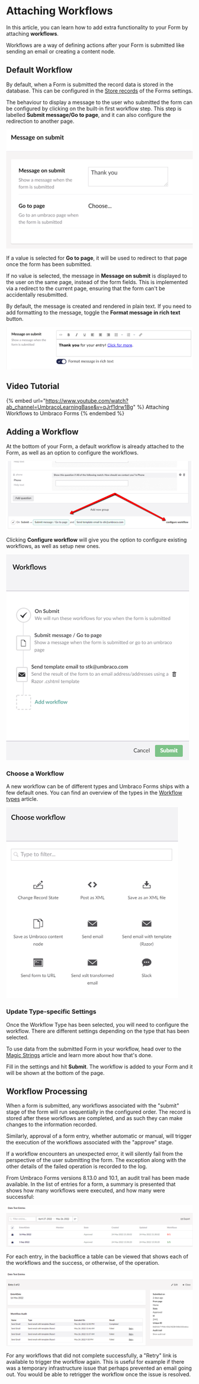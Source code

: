# Attaching Workflows

In this article, you can learn how to add extra functionality to your Form by attaching **workflows**.

Workflows are a way of defining actions after your Form is submitted like sending an email or creating a content node.

## Default Workflow

By default, when a Form is submitted the record data is stored in the database. This can be configured in the [Store records](../creating-a-form/form-settings.md#settings-options) of the Forms settings.

The behaviour to display a message to the user who submitted the form can be configured by clicking on the built-in first workflow step. This step is labelled **Submit message/Go to page**, and it can also configure the redirection to another page.

![Submit message/Go to page](images/MessageOnSubmit.png)

If a value is selected for **Go to page**, it will be used to redirect to that page once the form has been submitted.

If no value is selected, the message in **Message on submit** is displayed to the user on the same page, instead of the form fields. This is implemented via a redirect to the current page, ensuring that the form can't be accidentally resubmitted.

By default, the message is created and rendered in plain text. If you need to add formatting to the message, toggle the **Format message in rich text** button.

![Submit message/Go to page](../../../../13/umbraco-forms/editor/attaching-workflows/images/MessageOnSubmitRichText.png)

## Video Tutorial

{% embed url="https://www.youtube.com/watch?ab_channel=UmbracoLearningBase&v=qJrf1drw1Bg" %}
Attaching Workflows to Umbraco Forms
{% endembed %}

## Adding a Workflow

At the bottom of your Form, a default workflow is already attached to the Form, as well as an option to configure the workflows.

![Button](<images/configure-workflows (1).png>)

Clicking **Configure workflow** will give you the option to configure existing workflows, as well as setup new ones.

![Workflow add](images/WorkflowsPage.png)

### Choose a Workflow

A new workflow can be of different types and Umbraco Forms ships with a few default ones. You can find an overview of the types in the [Workflow types](workflow-types.md) article.

![Workflow add modal](<images/WorkflowsAddModel (1).png>)

### Update Type-specific Settings

Once the Workflow Type has been selected, you will need to configure the workflow. There are different settings depending on the type that has been selected.

To use data from the submitted Form in your workflow, head over to the [Magic Strings](../../developer/magic-strings.md) article and learn more about how that's done.

Fill in the settings and hit **Submit**. The workflow is added to your Form and it will be shown at the bottom of the page.

## Workflow Processing

When a form is submitted, any workflows associated with the "submit" stage of the form will run sequentially in the configured order. The record is stored after these workflows are completed, and as such they can make changes to the information recorded.

Similarly, approval of a form entry, whether automatic or manual, will trigger the execution of the workflows associated with the "approve" stage.

If a workflow encounters an unexpected error, it will silently fail from the perspective of the user submitting the form. The exception along with the other details of the failed operation is recorded to the log.

From Umbraco Forms versions 8.13.0 and 10.1, an audit trail has been made available. In the list of entries for a form, a summary is presented that shows how many workflows were executed, and how many were successful:

![Workflow execution summary](images/workflow-summary.png)

For each entry, in the backoffice a table can be viewed that shows each of the workflows and the success, or otherwise, of the operation.

![Workflow execution summary](images/workflow-audit.png)

For any workflows that did not complete successfully, a "Retry" link is available to trigger the workflow again. This is useful for example if there was a temporary infrastructure issue that perhaps prevented an email going out. You would be able to retrigger the workflow once the issue is resolved.
